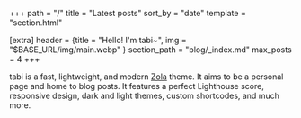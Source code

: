 +++
path = "/"
title = "Latest posts"
sort_by = "date"
template = "section.html"

[extra]
header = {title = "Hello! I'm tabi~", img = "$BASE_URL/img/main.webp" }
section_path = "blog/_index.md"
max_posts = 4
+++

tabi is a fast, lightweight, and modern [Zola](https://getzola.org) theme. It aims to be a personal page and home to blog posts. It features a perfect Lighthouse score, responsive design, dark and light themes, custom shortcodes, and much more.
